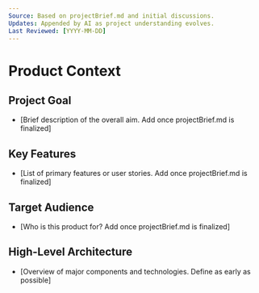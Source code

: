 ```yaml
---
Source: Based on projectBrief.md and initial discussions.
Updates: Appended by AI as project understanding evolves.
Last Reviewed: [YYYY-MM-DD]
---
```


# Product Context

## Project Goal
* [Brief description of the overall aim. Add once projectBrief.md is finalized]

## Key Features
* [List of primary features or user stories. Add once projectBrief.md is finalized]

## Target Audience
* [Who is this product for? Add once projectBrief.md is finalized]

## High-Level Architecture
* [Overview of major components and technologies. Define as early as possible]